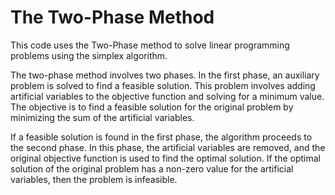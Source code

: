 # The Two-Phase Method
This code uses the Two-Phase method to solve linear programming problems using the simplex algorithm.

The two-phase method involves two phases. In the first phase, an auxiliary problem is solved to find a feasible solution.
This problem involves adding artificial variables to the objective function and solving for a minimum value.
The objective is to find a feasible solution for the original problem by minimizing the sum of the artificial variables.

If a feasible solution is found in the first phase, the algorithm proceeds to the second phase.
In this phase, the artificial variables are removed, and the original objective function is used to find the optimal solution.
If the optimal solution of the original problem has a non-zero value for the artificial variables, then the problem is infeasible.
